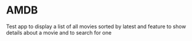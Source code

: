 # AMDB
Test app to display a list of all movies sorted by latest and feature to show details about a movie and to search for one

